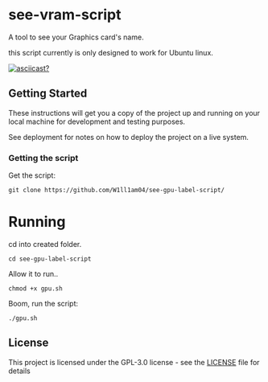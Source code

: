 # see-vram-script

A tool to see your Graphics card's name.

this script currently is only designed to work for Ubuntu linux.

[![asciicast?](https://asciinema.org/a/321696.png)](https://asciinema.org/a/321696)

## Getting Started

These instructions will get you a copy of the project up and running on your local machine for development and testing purposes.

See deployment for notes on how to deploy the project on a live system.


### Getting the script

Get the script:
```
git clone https://github.com/W1ll1am04/see-gpu-label-script/
```
# Running

cd into created folder.

```
cd see-gpu-label-script
```

Allow it to run..
```
chmod +x gpu.sh
```
Boom, run the script:
```
./gpu.sh
```

## License

This project is licensed under the GPL-3.0 license - see the [LICENSE](LICENSE) file for details
